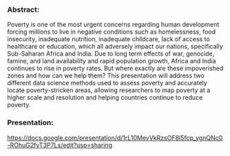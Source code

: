 ### Abstract:

Poverty is one of the most urgent concerns regarding human development forcing millions to live in negative conditions such as homelessness, food insecurity, inadequate nutrition, inadequate childcare, lack of access to healthcare or education, which all adversely impact our nations, specifically Sub-Saharan Africa and India. Due to long term effects of war, genocide, famine, and land availability and rapid population growth, Africa and India continues to rise in poverty rates. But where exactly are these impoverished zones and how can we help them? This presentation will address two different data science methods used to assess poverty and accurately locate poverty-stricken areas, allowing researchers to map poverty at a higher scale and resolution and helping countries continue to reduce poverty.

### Presentation:
https://docs.google.com/presentation/d/1rL10MevVkRzsOF8I5fcp_ygnQNc0-ROhuG2fyT3P7Ls/edit?usp=sharing

